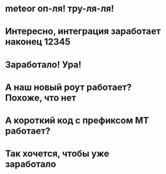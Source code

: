 # meteor оп-ля! тру-ля-ля! 
# Интересно, интеграция заработает наконец 12345
# Заработало! Ура! 
# А наш новый роут работает? Похоже, что нет
# А короткий код с префиксом MT работает? 
# Так хочется, чтобы уже заработало
